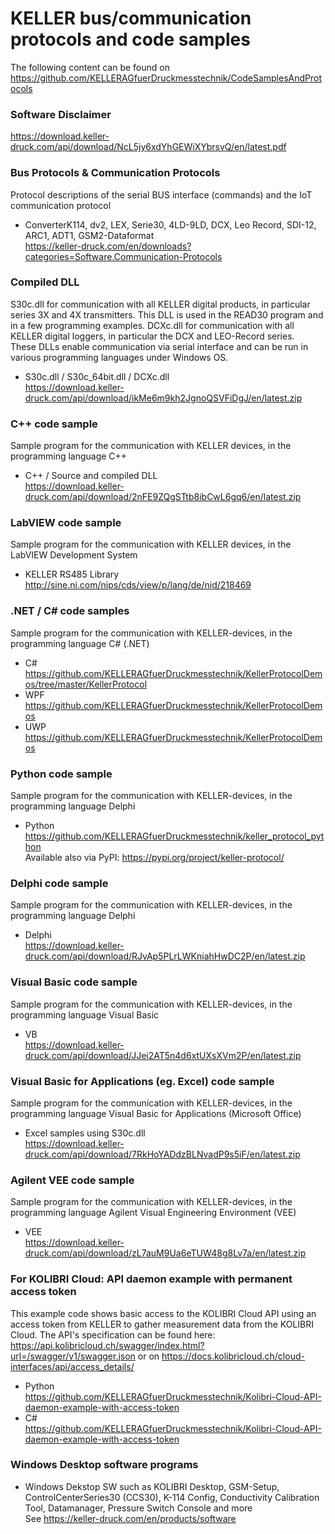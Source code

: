 # KELLER bus/communication protocols and code samples 
The following content can be found on https://github.com/KELLERAGfuerDruckmesstechnik/CodeSamplesAndProtocols  

### Software Disclaimer  
https://download.keller-druck.com/api/download/NcL5jy6xdYhGEWiXYbrsvQ/en/latest.pdf

### Bus Protocols & Communication Protocols
Protocol descriptions of the serial BUS interface (commands) and the IoT communication protocol  

- ConverterK114, dv2, LEX, Serie30, 4LD-9LD, DCX, Leo Record, SDI-12, ARC1, ADT1, GSM2-Dataformat  
https://keller-druck.com/en/downloads?categories=Software.Communication-Protocols

### Compiled DLL 
S30c.dll for communication with all KELLER digital products, in particular series 3X and 4X transmitters. This DLL is used in the READ30 program and in a few programming examples.
DCXc.dll for communication with all KELLER digital loggers, in particular the DCX and LEO-Record series.  
These DLLs enable communication via serial interface and can be run in various programming languages under Windows OS.

- S30c.dll / S30c_64bit.dll / DCXc.dll  
https://download.keller-druck.com/api/download/ikMe6m9kh2JgnoQSVFiDgJ/en/latest.zip

### C++ code sample
Sample program for the communication with KELLER devices, in the programming language C++  

- C++ / Source and compiled DLL  
https://download.keller-druck.com/api/download/2nFE9ZQgSTtb8ibCwL6gq6/en/latest.zip

### LabVIEW code sample
Sample program for the communication with KELLER devices, in the LabVIEW Development System
- KELLER RS485 Library  
http://sine.ni.com/nips/cds/view/p/lang/de/nid/218469 

### .NET / C# code samples
Sample program for the communication with KELLER-devices, in the programming language C# (.NET)  
- C#  
https://github.com/KELLERAGfuerDruckmesstechnik/KellerProtocolDemos/tree/master/KellerProtocol  
- WPF  
https://github.com/KELLERAGfuerDruckmesstechnik/KellerProtocolDemos  
- UWP  
https://github.com/KELLERAGfuerDruckmesstechnik/KellerProtocolDemos  

### Python code sample
Sample program for the communication with KELLER-devices, in the programming language Delphi
- Python  
https://github.com/KELLERAGfuerDruckmesstechnik/keller_protocol_python   
Available also via PyPI: https://pypi.org/project/keller-protocol/  
  
### Delphi code sample
Sample program for the communication with KELLER-devices, in the programming language Delphi
- Delphi  
https://download.keller-druck.com/api/download/RJvAp5PLrLWKniahHwDC2P/en/latest.zip

### Visual Basic code sample
Sample program for the communication with KELLER-devices, in the programming language Visual Basic  
- VB  
https://download.keller-druck.com/api/download/JJei2AT5n4d6xtUXsXVm2P/en/latest.zip

### Visual Basic for Applications (eg. Excel) code sample
Sample program for the communication with KELLER-devices, in the programming language Visual Basic for Applications (Microsoft Office)  
- Excel samples using S30c.dll  
https://download.keller-druck.com/api/download/7RkHoYADdzBLNvadP9s5iF/en/latest.zip

### Agilent VEE code sample
Sample program for the communication with KELLER-devices, in the programming language Agilent Visual Engineering Environment (VEE)  
- VEE  
https://download.keller-druck.com/api/download/zL7auM9Ua6eTUW48g8Lv7a/en/latest.zip

### For KOLIBRI Cloud: API daemon example with permanent access token
This example code shows basic access to the KOLIBRI Cloud API using an access token from KELLER to gather measurement data from the KOLIBRI Cloud. The API's specification can be found here: https://api.kolibricloud.ch/swagger/index.html?url=/swagger/v1/swagger.json or
on https://docs.kolibricloud.ch/cloud-interfaces/api/access_details/
- Python  
https://github.com/KELLERAGfuerDruckmesstechnik/Kolibri-Cloud-API-daemon-example-with-access-token
- C#  
https://github.com/KELLERAGfuerDruckmesstechnik/Kolibri-Cloud-API-daemon-example-with-access-token

### Windows Desktop software programs
- Windows Dekstop SW such as KOLIBRI Desktop, GSM-Setup, ControlCenterSeries30 (CCS30), K-114 Config, Conductivity Calibration Tool, Datamanager, Pressure Switch Console and more  
See https://keller-druck.com/en/products/software
